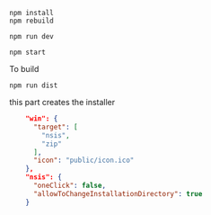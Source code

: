 ```
npm install 
npm rebuild 
```

```
npm run dev

```

```
npm start 
```

To build

```
npm run dist
```

this part creates the installer 
```json
    "win": {
      "target": [
        "nsis",
        "zip"
      ],
      "icon": "public/icon.ico"
    },
    "nsis": {
      "oneClick": false,
      "allowToChangeInstallationDirectory": true
    }
```
